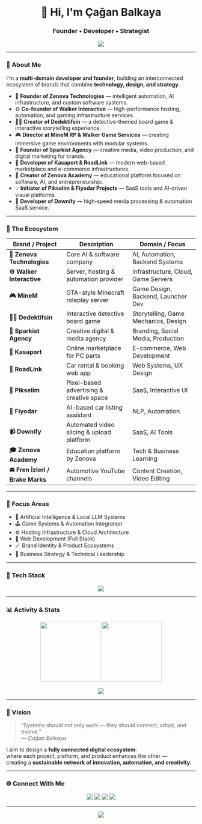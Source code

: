 <!-- GitHub Profile README - by Çağan Balkaya -->

<h1 align="center">👋 Hi, I'm Çağan Balkaya</h1>
<h3 align="center">Founder • Developer • Strategist</h3>
<p align="center">
  <img src="https://readme-typing-svg.demolab.com?font=Fira+Code&pause=1000&color=FF9800&center=true&vCenter=true&width=600&lines=Building+intelligent+systems.;Creating+brands+with+purpose.;Automating+the+future+with+Zenova.">
</p>

---

### 🧭 About Me

I'm a **multi-domain developer and founder**, building an interconnected ecosystem of brands that combine **technology, design, and strategy**.

- 🧠 **Founder of Zenova Technologies** — intelligent automation, AI infrastructure, and custom software systems.  
- ⚙️ **Co-founder of Walker Interactive** — high-performance hosting, automation, and gaming infrastructure services.  
- 🕵️‍♂️ **Creator of Dedektifsin** — a detective-themed board game & interactive storytelling experience.  
- 🎮 **Director at MineM RP & Walker Game Services** — creating immersive game environments with modular systems.  
- 💼 **Founder of Sparkist Agency** — creative media, video production, and digital marketing for brands.  
- 🛒 **Developer of Kasaport & RoadLink** — modern web-based marketplace and e-commerce infrastructures.  
- 🤝 **Creator of Zenova Academy** — educational platform focused on software, AI, and entrepreneurship.  
- 💡 **Initiator of Pikselim & Fiyodar Projects** — SaaS tools and AI-driven visual platforms.  
- 📱 **Developer of Downify** — high-speed media processing & automation SaaS service.  

---

### 🧩 The Ecosystem

| Brand / Project | Description | Domain / Focus |
|------------------|-------------|----------------|
| **🧠 Zenova Technologies** | Core AI & software company | AI, Automation, Backend Systems |
| **⚙️ Walker Interactive** | Server, hosting & automation provider | Infrastructure, Cloud, Game Servers |
| **🎮 MineM** | GTA-style Minecraft roleplay server | Game Design, Backend, Launcher Dev |
| **🕵️‍♂️ Dedektifsin** | Interactive detective board game | Storytelling, Game Mechanics, Design |
| **💼 Sparkist Agency** | Creative digital & media agency | Branding, Social Media, Production |
| **🛒 Kasaport** | Online marketplace for PC parts | E-commerce, Web Development |
| **🚗 RoadLink** | Car rental & booking web app | Web Systems, UX Design |
| **🎨 Pikselim** | Pixel-based advertising & creative space | SaaS, Interactive UI |
| **🤖 Fiyodar** | AI-based car listing assistant | NLP, Automation |
| **📹 Downify** | Automated video slicing & upload platform | SaaS, AI Tools |
| **🎓 Zenova Academy** | Education platform by Zenova | Tech & Business Learning |
| **🚘 Fren İzleri / Brake Marks** | Automotive YouTube channels | Content Creation, Video Editing |

---

### 🧠 Focus Areas

- 🤖 Artificial Intelligence & Local LLM Systems  
- 🕹️ Game Systems & Automation Integration  
- ⚙️ Hosting Infrastructure & Cloud Architecture  
- 🧱 Web Development (Full Stack)  
- 🪄 Brand Identity & Product Ecosystems  
- 🧭 Business Strategy & Technical Leadership  

---

### 🧰 Tech Stack

<p align="center">
  <img src="https://skillicons.dev/icons?i=python,js,nodejs,react,html,css,tailwind,arduino,unreal,unity,fastapi,figma,github,vscode,mysql&theme=dark" />
</p>

---

### 📊 Activity & Stats

<p align="center">
  <img src="https://github-readme-stats.vercel.app/api?username=caganbalkaya&show_icons=true&theme=radical&hide_border=true" height="160"/>
  <img src="https://github-readme-streak-stats.herokuapp.com?user=caganbalkaya&theme=radical&hide_border=true" height="160"/>
</p>

<p align="center">
  <img src="https://github-readme-activity-graph.vercel.app/graph?username=caganbalkaya&theme=react-dark&hide_border=true" />
</p>

---

### 🧩 Vision

> “Systems should not only work — they should connect, adapt, and evolve.”  
> — *Çağan Balkaya*

I aim to design a **fully connected digital ecosystem**:  
where each project, platform, and product enhances the other —  
creating a **sustainable network of innovation, automation, and creativity.**

---

### 🌐 Connect With Me

<p align="center">
  <a href="mailto:iletisimcago@outlook.com"><img src="https://img.shields.io/badge/-Gmail-D14836?style=for-the-badge&logo=gmail&logoColor=white" /></a>
  <a href="https://www.linkedin.com/in/%C3%A7a%C4%9Fan-balkaya-b770b833b/"><img src="https://img.shields.io/badge/-LinkedIn-0A66C2?style=for-the-badge&logo=linkedin&logoColor=white" /></a>
  <a href="https://www.instagram.com/caganbalkaya"><img src="https://img.shields.io/badge/-Instagram-E4405F?style=for-the-badge&logo=instagram&logoColor=white" /></a>
  <a href="https://caganbalkaya.com"><img src="https://img.shields.io/badge/-Portfolio-1f2937?style=for-the-badge&logo=firefox&logoColor=white" /></a>
</p>

---

<p align="center">
  <img src="https://readme-typing-svg.demolab.com?font=Fira+Code&pause=1000&color=FF9800&center=true&vCenter=true&width=700&lines=Founder+of+Zenova+Technologies.;Building+the+Walker+Interactive+Network.;Creating+products+that+connect+intelligence+and+design.">
</p>
